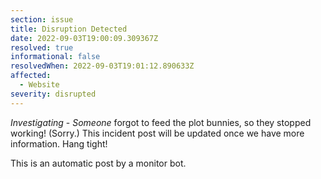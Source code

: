 ```yaml
---
section: issue
title: Disruption Detected
date: 2022-09-03T19:00:09.309367Z
resolved: true
informational: false
resolvedWhen: 2022-09-03T19:01:12.890633Z
affected:
  - Website
severity: disrupted
---
```

*Investigating* - _Someone_ forgot to feed the plot bunnies, so they stopped working! (Sorry.) This incident post will be updated once we have more information. Hang tight!

This is an automatic post by a monitor bot.
        